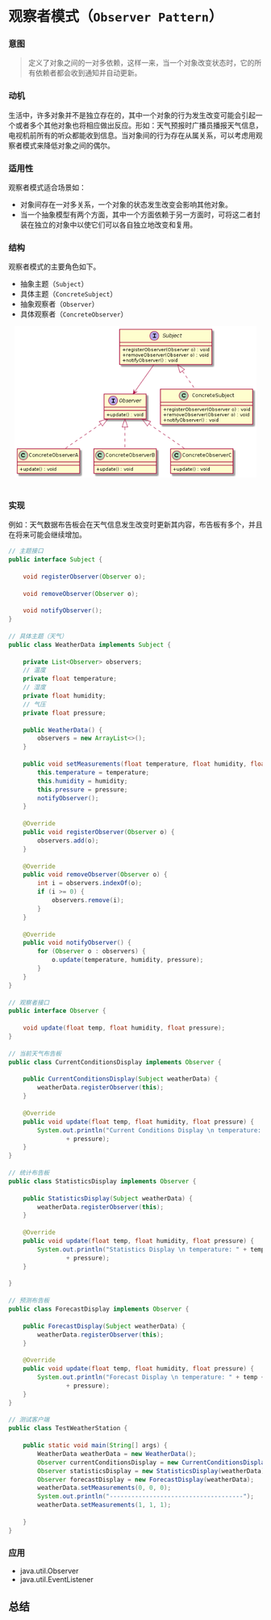 观察者模式（`Observer Pattern`）
====================
### **意图**
> 定义了对象之间的一对多依赖，这样一来，当一个对象改变状态时，它的所有依赖者都会收到通知并自动更新。

### **动机**
生活中，许多对象并不是独立存在的，其中一个对象的行为发生改变可能会引起一个或者多个其他对象也将相应做出反应。形如：天气预报时广播员播报天气信息，电视机前所有的听众都能收到信息。当对象间的行为存在从属关系，可以考虑用观察者模式来降低对象之间的偶尔。

### **适用性**
观察者模式适合场景如：
- 对象间存在一对多关系，一个对象的状态发生改变会影响其他对象。
- 当一个抽象模型有两个方面，其中一个方面依赖于另一方面时，可将这二者封装在独立的对象中以使它们可以各自独立地改变和复用。

### **结构**
观察者模式的主要角色如下。
- 抽象主题（``Subject``） 
- 具体主题（``ConcreteSubject``） 
- 抽象观察者（``Observer``） 
- 具体观察者（``ConcreteObserver``） 

<div align="center"> <img src="images/34.observer.png" width="480px"> </div><br>

### **实现**
例如：天气数据布告板会在天气信息发生改变时更新其内容，布告板有多个，并且在将来可能会继续增加。
```java
// 主题接口
public interface Subject {

	void registerObserver(Observer o);

	void removeObserver(Observer o);

	void notifyObserver();
}

// 具体主题（天气）
public class WeatherData implements Subject {

	private List<Observer> observers;
	// 温度
	private float temperature;
	// 湿度
	private float humidity;
	// 气压
	private float pressure;

	public WeatherData() {
		observers = new ArrayList<>();
	}

	public void setMeasurements(float temperature, float humidity, float pressure) {
		this.temperature = temperature;
		this.humidity = humidity;
		this.pressure = pressure;
		notifyObserver();
	}

	@Override
	public void registerObserver(Observer o) {
		observers.add(o);
	}

	@Override
	public void removeObserver(Observer o) {
		int i = observers.indexOf(o);
		if (i >= 0) {
			observers.remove(i);
		}
	}

	@Override
	public void notifyObserver() {
		for (Observer o : observers) {
			o.update(temperature, humidity, pressure);
		}
	}
}

// 观察者接口
public interface Observer {
	
	void update(float temp, float humidity, float pressure);
}

// 当前天气布告板
public class CurrentConditionsDisplay implements Observer {

	public CurrentConditionsDisplay(Subject weatherData) {
		weatherData.registerObserver(this);
	}

	@Override
	public void update(float temp, float humidity, float pressure) {
		System.out.println("Current Conditions Display \n temperature: " + temp + "，humidity:" + humidity + "，pressure:"
				+ pressure);
	}
}

// 统计布告板
public class StatisticsDisplay implements Observer {

	public StatisticsDisplay(Subject weatherData) {
		weatherData.registerObserver(this);
	}

	@Override
	public void update(float temp, float humidity, float pressure) {
		System.out.println("Statistics Display \n temperature: " + temp + "，humidity:" + humidity + "，pressure:"
				+ pressure);
	}

}

// 预测布告板
public class ForecastDisplay implements Observer {

	public ForecastDisplay(Subject weatherData) {
		weatherData.registerObserver(this);
	}

	@Override
	public void update(float temp, float humidity, float pressure) {
		System.out.println("Forecast Display \n temperature: " + temp + "，humidity:" + humidity + "，pressure:"
				+ pressure);
	}
}

// 测试客户端
public class TestWeatherStation {

	public static void main(String[] args) {
		WeatherData weatherData = new WeatherData();
		Observer currentConditionsDisplay = new CurrentConditionsDisplay(weatherData);
		Observer statisticsDisplay = new StatisticsDisplay(weatherData);
		Observer forecastDisplay = new ForecastDisplay(weatherData);
		weatherData.setMeasurements(0, 0, 0);
		System.out.println("-------------------------------------");
		weatherData.setMeasurements(1, 1, 1);
		
	}
}
```

### **应用**
- java.util.Observer
- java.util.EventListener

## 总结


